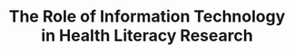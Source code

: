 ---
name: "The Role Of Information Technology In"
title: "The Role of Information Technology in Health Literacy Research"
project: null
event: "Journal of Health Communication, v. 17, Supplement 3, pp 23-29"
authors:
- name: "Bickmore, T."
- name: "Paasche-Orlow, M."
year: 2012
resources: null
external_url: null
draft: false
---